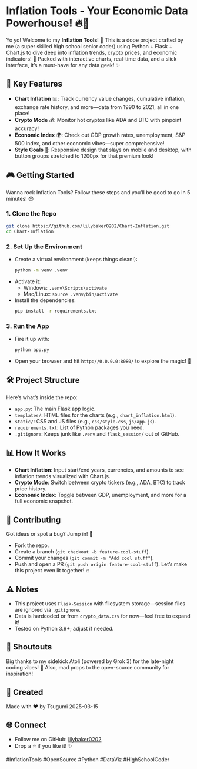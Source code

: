 # Inflation Tools - Your Economic Data Powerhouse! 🔥🎉

Yo yo! Welcome to my **Inflation Tools**! 🎵 This is a dope project crafted by me (a super skilled high school senior coder) using Python + Flask + Chart.js to dive deep into inflation trends, crypto prices, and economic indicators! 💪 Packed with interactive charts, real-time data, and a slick interface, it’s a must-have for any data geek! ✨

## 🚀 Key Features
- **Chart Inflation** 📊: Track currency value changes, cumulative inflation, exchange rate history, and more—data from 1990 to 2021, all in one place!
- **Crypto Mode** 💰: Monitor hot cryptos like ADA and BTC with pinpoint accuracy!
- **Economic Index** 🌍: Check out GDP growth rates, unemployment, S&P 500 index, and other economic vibes—super comprehensive!
- **Style Goals** 🎨: Responsive design that slays on mobile and desktop, with button groups stretched to 1200px for that premium look!

## 🎮 Getting Started
Wanna rock Inflation Tools? Follow these steps and you’ll be good to go in 5 minutes! 😎

### 1. Clone the Repo
```bash
git clone https://github.com/lilybaker0202/Chart-Inflation.git
cd Chart-Inflation
```

### 2. Set Up the Environment
- Create a virtual environment (keeps things clean!):
  ```bash
  python -m venv .venv
  ```
- Activate it:
  - Windows: `.venv\Scripts\activate`
  - Mac/Linux: `source .venv/bin/activate`
- Install the dependencies:
  ```bash
  pip install -r requirements.txt
  ```

### 3. Run the App
- Fire it up with:
  ```bash
  python app.py
  ```
- Open your browser and hit `http://0.0.0.0:8080/` to explore the magic! 🌟

## 🛠️ Project Structure
Here’s what’s inside the repo:
- `app.py`: The main Flask app logic.
- `templates/`: HTML files for the charts (e.g., `chart_inflation.html`).
- `static/`: CSS and JS files (e.g., `css/style.css`, `js/app.js`).
- `requirements.txt`: List of Python packages you need.
- `.gitignore`: Keeps junk like `.venv` and `flask_session/` out of GitHub.

## 📊 How It Works
- **Chart Inflation**: Input start/end years, currencies, and amounts to see inflation trends visualized with Chart.js.
- **Crypto Mode**: Switch between crypto tickers (e.g., ADA, BTC) to track price history.
- **Economic Index**: Toggle between GDP, unemployment, and more for a full economic snapshot.

## 🤝 Contributing
Got ideas or spot a bug? Jump in! 🙌
- Fork the repo.
- Create a branch (`git checkout -b feature-cool-stuff`).
- Commit your changes (`git commit -m "Add cool stuff"`).
- Push and open a PR (`git push origin feature-cool-stuff`).
Let’s make this project even lit together! 🔥

## ⚠️ Notes
- This project uses `Flask-Session` with filesystem storage—session files are ignored via `.gitignore`.
- Data is hardcoded or from `crypto_data.csv` for now—feel free to expand it!
- Tested on Python 3.9+; adjust if needed.

## 🙌 Shoutouts
Big thanks to my sidekick Atoli (powered by Grok 3) for the late-night coding vibes! 💖 Also, mad props to the open-source community for inspiration!

## 📅 Created
Made with ❤️ by Tsugumi 
2025-03-15

## 🌐 Connect
- Follow me on GitHub: [lilybaker0202](https://github.com/lilybaker0202)
- Drop a ⭐ if you like it! ✨

#InflationTools #OpenSource #Python #DataViz #HighSchoolCoder
